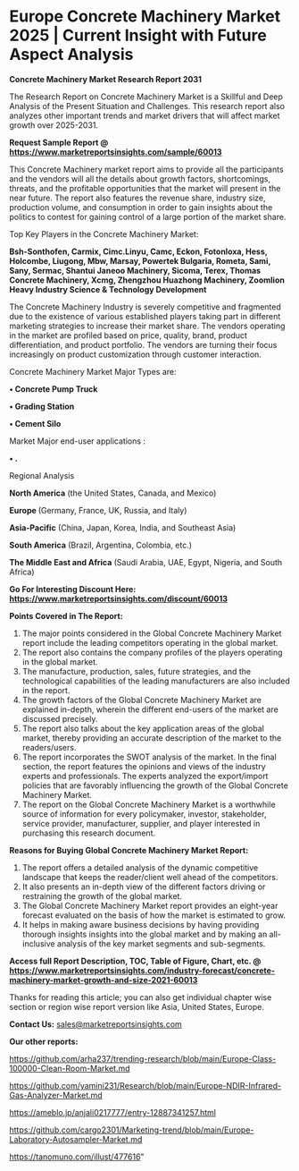 # Europe Concrete Machinery Market 2025 | Current Insight with Future Aspect Analysis

<strong>Concrete Machinery Market Research Report 2031</strong>

The Research Report on Concrete Machinery Market is a Skillful and Deep Analysis of the Present Situation and Challenges. This research report also analyzes other important trends and market drivers that will affect market growth over 2025-2031.

<strong>Request Sample Report @ <a href=https://www.marketreportsinsights.com/sample/60013>https://www.marketreportsinsights.com/sample/60013</a></strong>

This Concrete Machinery market report aims to provide all the participants and the vendors will all the details about growth factors, shortcomings, threats, and the profitable opportunities that the market will present in the near future. The report also features the revenue share, industry size, production volume, and consumption in order to gain insights about the politics to contest for gaining control of a large portion of the market share.

Top Key Players in the Concrete Machinery Market:

<strong>Bsh-Sonthofen, Carmix, Cimc.Linyu, Camc, Eckon, Fotonloxa, Hess, Holcombe, Liugong, Mbw, Marsay, Powertek Bulgaria, Rometa, Sami, Sany, Sermac, Shantui Janeoo Machinery, Sicoma, Terex, Thomas Concrete Machinery, Xcmg, Zhengzhou Huazhong Machinery, Zoomlion Heavy Industry Science & Technology Development</strong>

The Concrete Machinery Industry is severely competitive and fragmented due to the existence of various established players taking part in different marketing strategies to increase their market share. The vendors operating in the market are profiled based on price, quality, brand, product differentiation, and product portfolio. The vendors are turning their focus increasingly on product customization through customer interaction.

Concrete Machinery Market Major Types are:

<strong>• Concrete Pump Truck

• Grading Station

• Cement Silo</strong>

Market Major end-user applications :

<strong>• .</strong>

Regional Analysis

</u><strong><b>North America</b></strong> (the United States, Canada, and Mexico)

<strong><b>Europe </b></strong>(Germany, France, UK, Russia, and Italy)

<strong><b>Asia-Pacific</b></strong> (China, Japan, Korea, India, and Southeast Asia)

<strong><b>South America</b></strong> (Brazil, Argentina, Colombia, etc.)

<strong><b>The Middle East and Africa</b></strong> (Saudi Arabia, UAE, Egypt, Nigeria, and South Africa)

<strong>Go For Interesting Discount Here: <a href=https://www.marketreportsinsights.com/discount/60013>https://www.marketreportsinsights.com/discount/60013</a></strong>

<strong>Points Covered in The Report:</strong>
<ol>
  <li>The major points considered in the Global Concrete Machinery Market report include the leading competitors operating in the global market.</li>
  <li>The report also contains the company profiles of the players operating in the global market.</li>
  <li>The manufacture, production, sales, future strategies, and the technological capabilities of the leading manufacturers are also included in the report.</li>
  <li>The growth factors of the Global Concrete Machinery Market are explained in-depth, wherein the different end-users of the market are discussed precisely.</li>
  <li>The report also talks about the key application areas of the global market, thereby providing an accurate description of the market to the readers/users.</li>
  <li>The report incorporates the SWOT analysis of the market. In the final section, the report features the opinions and views of the industry experts and professionals. The experts analyzed the export/import policies that are favorably influencing the growth of the Global Concrete Machinery Market.</li>
  <li>The report on the Global Concrete Machinery Market is a worthwhile source of information for every policymaker, investor, stakeholder, service provider, manufacturer, supplier, and player interested in purchasing this research document.</li>
</ol>
<strong>Reasons for Buying Global Concrete Machinery Market Report:</strong>

<ol>
  <li>The report offers a detailed analysis of the dynamic competitive landscape that keeps the reader/client well ahead of the competitors.</li>
  <li>It also presents an in-depth view of the different factors driving or restraining the growth of the global market.</li>
  <li>The Global Concrete Machinery Market report provides an eight-year forecast evaluated on the basis of how the market is estimated to grow.</li>
  <li>It helps in making aware business decisions by having providing thorough insights insights into the global market and by making an all-inclusive analysis of the key market segments and sub-segments.</li>
</ol>
<strong>Access full Report Description, TOC, Table of Figure, Chart, etc. @ <a href=https://www.marketreportsinsights.com/industry-forecast/concrete-machinery-market-growth-and-size-2021-60013>https://www.marketreportsinsights.com/industry-forecast/concrete-machinery-market-growth-and-size-2021-60013</a></strong>


Thanks for reading this article; you can also get individual chapter wise section or region wise report version like Asia, United States, Europe.

<strong>Contact Us:</strong>
sales@marketreportsinsights.com

<strong>Our other reports:</strong>

<a href=https://github.com/arha237/trending-research/blob/main/Europe-Class-100000-Clean-Room-Market.md>https://github.com/arha237/trending-research/blob/main/Europe-Class-100000-Clean-Room-Market.md</a>

<a href=https://github.com/yamini231/Research/blob/main/Europe-NDIR-Infrared-Gas-Analyzer-Market.md>https://github.com/yamini231/Research/blob/main/Europe-NDIR-Infrared-Gas-Analyzer-Market.md</a>

<a href=https://ameblo.jp/anjali0217777/entry-12887341257.html>https://ameblo.jp/anjali0217777/entry-12887341257.html</a>

<a href=https://github.com/cargo2301/Marketing-trend/blob/main/Europe-Laboratory-Autosampler-Market.md>https://github.com/cargo2301/Marketing-trend/blob/main/Europe-Laboratory-Autosampler-Market.md</a>

<a href=https://tanomuno.com/illust/477616>https://tanomuno.com/illust/477616</a>"
